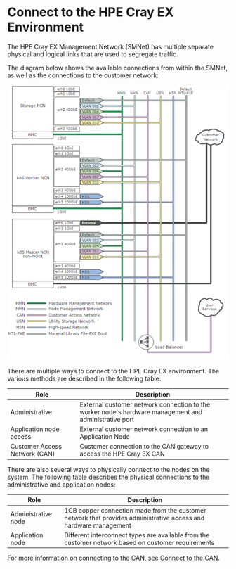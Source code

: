 # Connect to the HPE Cray EX Environment

The HPE Cray EX Management Network \(SMNet\) has multiple separate physical and logical links that are used to segregate traffic.

The diagram below shows the available connections from within the SMNet, as well as the connections to the customer network:

![Management NCN Interfaces and VLANs](../../img/operations/Management_NCN_Interfaces_and_VLANs.PNG "Management NCN Interfaces and VLANs")

There are multiple ways to connect to the HPE Cray EX environment. The various methods are described in the following table:

|Role|Description|
|----|-----------|
|Administrative|External customer network connection to the worker node's hardware management and administrative port|
|Application node access|External customer network connection to an Application Node|
|Customer Access Network \(CAN\)|Customer connection to the CAN gateway to access the HPE Cray EX CAN|

There are also several ways to physically connect to the nodes on the system. The following table describes the physical connections to the administrative and application nodes:

|Role|Description|
|----|-----------|
|Administrative node|1GB copper connection made from the customer network that provides administrative access and hardware management|
|Application node|Different interconnect types are available from the customer network based on customer requirements|

For more information on connecting to the CAN, see [Connect to the CAN](customer_access_network/Connect_to_the_CAN.md).

